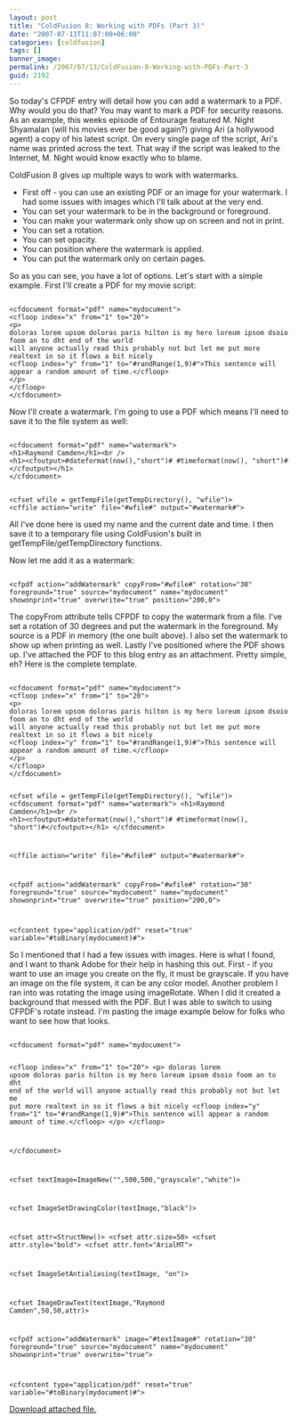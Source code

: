 ```yaml
---
layout: post
title: "ColdFusion 8: Working with PDFs (Part 3)"
date: "2007-07-13T11:07:00+06:00"
categories: [coldfusion]
tags: []
banner_image: 
permalink: /2007/07/13/ColdFusion-8-Working-with-PDFs-Part-3
guid: 2192
---
```


So today's CFPDF entry will detail how you can add a watermark to a PDF. Why would you do that? You may want to mark a PDF for security reasons. As an example, this weeks episode of Entourage featured M. Night Shyamalan (will his movies ever be good again?) giving Ari (a hollywood agent) a copy of his latest script. On every single page of the script, Ari's name was printed across the text. That way if the script was leaked to the Internet, M. Night would know exactly who to blame.
<!--more-->
ColdFusion 8 gives up multiple ways to work with watermarks. 

<ul>
<li>First off - you can use an existing PDF or an image for your watermark. I had some issues with images which I'll talk about at the very end. 
<li>You can set your watermark to be in the background or foreground.
<li>You can make your watermark only show up on screen and not in print.
<li>You can set a rotation.
<li>You can set opacity.
<li>You can position where the watermark is applied.
<li>You can put the watermark only on certain pages.
</ul>

So as you can see, you have a lot of options. Let's start with a simple example. First I'll create a PDF for my movie script:

<code>
&lt;cfdocument format="pdf" name="mydocument"&gt;
&lt;cfloop index="x" from="1" to="20"&gt;
&lt;p&gt;
doloras lorem upsom doloras paris hilton is my hero loreum ipsom dsoio foom an to dht end of the world
will anyone actually read this probably not but let me put more realtext in so it flows a bit nicely
&lt;cfloop index="y" from="1" to="#randRange(1,9)#"&gt;This sentence will appear a random amount of time.&lt;/cfloop&gt;
&lt;/p&gt;
&lt;/cfloop&gt;
&lt;/cfdocument&gt;
</code>

Now I'll create a watermark. I'm going to use a PDF which means I'll need to save it to the file system as well:

<code>
&lt;cfdocument format="pdf" name="watermark"&gt;
&lt;h1&gt;Raymond Camden&lt;/h1&gt;&lt;br /&gt;
&lt;h1&gt;&lt;cfoutput&gt;#dateformat(now(),"short")# #timeformat(now(), "short")#&lt;/cfoutput&gt;&lt;/h1&gt;
&lt;/cfdocument&gt;

&lt;cfset wfile = getTempFile(getTempDirectory(), "wfile")&gt;
&lt;cffile action="write" file="#wfile#" output="#watermark#"&gt;
</code>

All I've done here is used my name and the current date and time. I then save it to a temporary file using ColdFusion's built in getTempFile/getTempDirectory functions.

Now let me add it as a watermark:

<code>
&lt;cfpdf action="addWatermark" copyFrom="#wfile#" rotation="30" foreground="true" source="mydocument" name="mydocument" showonprint="true" overwrite="true" position="200,0"&gt;
</code>

The copyFrom attribute tells CFPDF to copy the watermark from a file. I've set a rotation of 30 degrees and put the watermark in the foreground. My source is a PDF in memory (the one built above). I also set the watermark to show up when printing as well. Lastly I've positioned where the PDF shows up. I've attached the PDF to this blog entry as an attachment. Pretty simple, eh? Here is the complete template.

<code>
&lt;cfdocument format="pdf" name="mydocument"&gt;
&lt;cfloop index="x" from="1" to="20"&gt;
&lt;p&gt;
doloras lorem upsom doloras paris hilton is my hero loreum ipsom dsoio foom an to dht end of the world
will anyone actually read this probably not but let me put more realtext in so it flows a bit nicely
&lt;cfloop index="y" from="1" to="#randRange(1,9)#"&gt;This sentence will appear a random amount of time.&lt;/cfloop&gt;
&lt;/p&gt;
&lt;/cfloop&gt;
&lt;/cfdocument&gt;

&lt;cfset wfile = getTempFile(getTempDirectory(), "wfile")&gt;
&lt;cfdocument format="pdf" name="watermark"&gt;
&lt;h1&gt;Raymond Camden&lt;/h1&gt;&lt;br /&gt;
&lt;h1&gt;&lt;cfoutput&gt;#dateformat(now(),"short")# #timeformat(now(), "short")#&lt;/cfoutput&gt;&lt;/h1&gt;
&lt;/cfdocument&gt;

&lt;cffile action="write" file="#wfile#" output="#watermark#"&gt;


&lt;cfpdf action="addWatermark" copyFrom="#wfile#" rotation="30" foreground="true" source="mydocument" name="mydocument" showonprint="true" overwrite="true" position="200,0"&gt;


&lt;cfcontent type="application/pdf" reset="true" variable="#toBinary(mydocument)#"&gt; 
</code>

So I mentioned that I had a few issues with images. Here is what I found, and I want to thank Adobe for their help in hashing this out. First - if you want to use an image you create on the fly, it must be grayscale. If you have an image on the file system, it can be any color model. Another problem I ran into was rotating the image using imageRotate. When I did it created a background that messed with the PDF. But I was able to switch to using CFPDF's rotate instead. I'm pasting the image example below for folks who want to see how that looks.

<code>
&lt;cfdocument format="pdf" name="mydocument"&gt;

&lt;cfloop index="x" from="1" to="20"&gt;
&lt;p&gt;
doloras lorem upsom doloras paris hilton is my hero loreum ipsom dsoio foom an to dht end of the world
will anyone actually read this probably not but let me put more realtext in so it flows a bit nicely
&lt;cfloop index="y" from="1" to="#randRange(1,9)#"&gt;This sentence will appear a random amount of time.&lt;/cfloop&gt;
&lt;/p&gt;
&lt;/cfloop&gt;

&lt;/cfdocument&gt;

&lt;cfset textImage=ImageNew("",500,500,"grayscale","white")&gt;

&lt;cfset ImageSetDrawingColor(textImage,"black")&gt;

&lt;cfset attr=StructNew()&gt;
&lt;cfset attr.size=50&gt;
&lt;cfset attr.style="bold"&gt;
&lt;cfset attr.font="ArialMT"&gt;

&lt;cfset ImageSetAntialiasing(textImage, "on")&gt;

&lt;cfset ImageDrawText(textImage,"Raymond Camden",50,50,attr)&gt;

&lt;cfpdf action="addWatermark" image="#textImage#" rotation="30" foreground="true" source="mydocument" name="mydocument" showonprint="true" overwrite="true"&gt;


&lt;cfcontent type="application/pdf" reset="true" variable="#toBinary(mydocument)#"&gt; 
</code><p><a href='enclosures/D{% raw %}%3A%{% endraw %}5Chosts{% raw %}%5Cwww%{% endraw %}2Ecoldfusionjedi{% raw %}%2Ecom%{% endraw %}5Cenclosures{% raw %}%2Fparis%{% endraw %}2Epdf'>Download attached file.</a></p>